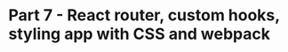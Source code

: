 # Part 7 - React router, custom hooks, styling app with CSS and webpack

<!-- > 

## Tech used

<div display="inline-block">
	<img src="https://img.shields.io/badge/Redux-593D88?style=for-the-badge&logo=redux&logoColor=white"></img>
	<img src="https://img.shields.io/badge/React-20232A?style=for-the-badge&logo=react&logoColor=61DAFB"></img>
	<img src="https://img.shields.io/badge/JavaScript-323330?style=for-the-badge&logo=javascript&logoColor=F7DF1E"></img>
</div>

## What I learned

- Using the Redux library by removing states from React components by using hooks API `useSelector` and `useDispatch`.
- Difference between <em>controlled</em> and <em>uncontrolled</em> HTML forms.
- Using Redux toolkit for combining reducers with `createSlice`.
- Refreshing memory by using `JSON-server` again.
- Used Redux thunk library for seperating action controllers from React components.
- Small glance to `connect` function, old way to handle Redux. -->
